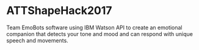 # ATTShapeHack2017
Team EmoBots software using IBM Watson API to create an emotional companion that detects your tone and mood and can respond with unique speech and movements.
